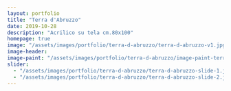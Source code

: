 ```yaml
---
layout: portfolio
title: "Terra d'Abruzzo"
date: 2019-10-28
description: "Acrilico su tela cm.80x100"
homepage: true
image: "/assets/images/portfolio/terra-d-abruzzo/terra-d-abruzzo-v1.jpg"
image-header:
image-paint: "/assets/images/portfolio/terra-d-abruzzo/image-paint-terra-d-abruzzo-v1.jpg"
slider:
  - "/assets/images/portfolio/terra-d-abruzzo/terra-d-abruzzo-slide-1.jpg"
  - "/assets/images/portfolio/terra-d-abruzzo/terra-d-abruzzo-slide-2.jpg"
---
```

